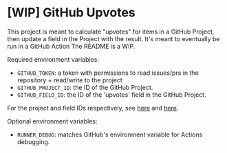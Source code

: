 # [WIP] GitHub Upvotes

This project is meant to calculate "upvotes" for items in a GitHub Project, then update a field in the Project with the result. It's meant to eventually be run in a GitHub Action The README is a WIP.

Required environment variables:

- `GITHUB_TOKEN`: a token with permissions to read issues/prs in the repository + read/write to the project
- `GITHUB_PROJECT_ID`: the ID of the GitHub Project. 
- `GITHUB_FIELD_ID`: the ID of the 'upvotes' field in the GitHub Project.

For the project and field IDs respectively, see [here](https://cli.github.com/manual/gh_project_view) and [here](https://cli.github.com/manual/gh_project_field-list). 

Optional environment variables:

- `RUNNER_DEBUG`: matches GitHub's environment variable for Actions debugging.